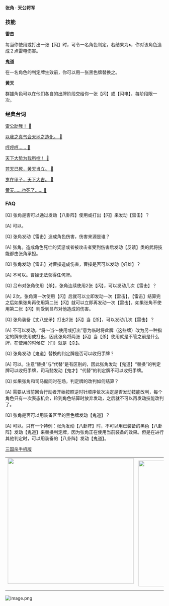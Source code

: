 
#### 张角 · 天公将军  

### 技能

**雷击**

每当你使用或打出一张【闪】时，可令一名角色判定，若结果为♠，你对该角色造成２点雷电伤害。

**鬼道**

在一名角色的判定牌生效前，你可以用一张黑色牌替换之。

**黄天**

群雄角色可以在他们各自的出牌阶段交给你一张【闪】或【闪电】，每阶段限一次。

### 经典台词


[雷公助我！ 🎵](char_qun010_dub_ability1_1.mp3)

[以我之真气合天地之造化。 🎵](char_qun010_dub_ability1_2.mp3)

[哼哼哼…… 🎵](char_qun010_dub_ability2_1.mp3)

[天下大势为我所控！ 🎵](char_qun010_dub_ability2_2.mp3)

[苍天已死，黄天当立。 🎵](char_qun010_dub_ability3_1.mp3)

[岁在甲子，天下大吉。 🎵](char_qun010_dub_ability3_2.mp3)

[黄天……也死了…… 🎵](char_qun010_dub_dead.mp3)


### FAQ

[Q] 张角是否可以通过发动【八卦阵】使用或打出【闪】来发动【雷击】？

[A] 可以。



[Q] 张角发动【雷击】造成角色伤害，伤害来源是谁？

[A] 张角。造成角色死亡的奖惩或者被攻击者受到伤害后发动【反馈】类的武将技能都由张角承担。



[Q] 张角发动【雷击】对曹操造成伤害，曹操是否可以发动【奸雄】？

[A] 不可以。曹操无法获得任何牌。



[Q] 吕布对张角使用【杀】，张角连续使用2张【闪】，可以发动几次【雷击】？

[A] 2次。张角第一次使用【闪】后就可以立即发动一次【雷击】，【雷击】结算完之后如果张角再使用第二张【闪】就可以立即再发动一次【雷击】，如果张角不使用第二张【闪】则受到吕布对他造成的伤害。



[Q] 张角装备【丈八蛇矛】打出2张【闪】当【杀】，可以发动几次【雷击】？

[A] 不可以发动。“将～当～使用或打出”意为临时将此牌（这些牌）改为另一种指定的牌来使用或打出，因此张角将两张【闪】当【杀】使用就是不管之前是什么牌，在使用的时候它（们）就是【杀】。



[Q] 张角发动【鬼道】替换的判定牌是否可以收归手牌？

[A] 可以。注意“替换”与“代替”是有区别的，因此张角发动【鬼道】“替换”的判定牌可以收归手牌，司马懿发动【鬼才】“代替”的判定牌不可以收归手牌。



[Q] 如果张角和司马懿同时在场，判定牌的改判如何结算？

[A] 需要从当前回合行动者开始按照逆时针顺序依次决定是否发动技能改判，每个角色只有一次表态机会，轮到角色结算时放弃发动，之后就不可以再发动技能改判了。



[Q] 张角是否可以用装备区里的黑色牌发动【鬼道】？

[A] 可以。只有一个特例：张角发动【八卦阵】时，不可以用已装备的黑色【八卦阵】发动【鬼道】来替换判定牌，因为张角正在使用当前装备的效果。但是在进行其他判定时，可以用装备的【八卦阵】发动【鬼道】。


 [三国杀手机版](https://apps.apple.com/cn/app/%E4%B8%89%E5%9B%BD%E6%9D%80%E9%97%AE%E9%A2%98%E7%AD%94%E7%96%91/id527602078)
    <div style="text-align: center"><table><tr>
    <td style="text-align: center">
<img src="https://is4-ssl.mzstatic.com/image/thumb/PurpleSource116/v4/1b/38/06/1b380673-fa07-7d70-76af-cc625e8e7894/97f20edf-1616-4b93-9e88-fbaebfe22faf_page-0.jpg/460x0w.webp" height="400">
</td>
<td style="text-align: center">
<img src="https://is5-ssl.mzstatic.com/image/thumb/PurpleSource126/v4/f6/ae/05/f6ae053d-def3-e9be-a991-74954202adad/7a500a3f-0dc0-4c7a-8287-6eed7e11d2b4_page-1.jpg/460x0w.webp" height="400">
</td>
<td style="text-align: center">
<img src="https://is2-ssl.mzstatic.com/image/thumb/PurpleSource126/v4/f3/38/97/f33897de-2a22-ec13-1832-60c35c10fe7c/7fbfdcd6-9f03-45ce-8dc1-bad59b0e5f5d_page-2.jpg/460x0w.webp" height="400">
</td>
<td style="text-align: center">
<img src="https://is2-ssl.mzstatic.com/image/thumb/PurpleSource116/v4/7c/bf/db/7cbfdbb7-8d99-a661-c3a7-bc4e3fdb840a/5e805d5e-b991-4341-bdf6-233a5dd8d703_page-3.jpg/460x0w.webp" height="400">
</td>
</tr>
</table>
</div>
    
 ![image.png](https://s2.loli.net/2022/01/10/Z85EF3hBpvU41oI.png)
